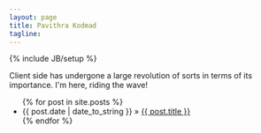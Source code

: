 ```yaml
---
layout: page
title: Pavithra Kodmad
tagline: 
---
```

{% include JB/setup %}

<div style="height:100%">
  <div>
    Client side has undergone a large revolution of sorts in terms of its importance. I'm here, riding the wave!
  </div>

  <ul class="posts">
    {% for post in site.posts %}
      <li><span>{{ post.date | date_to_string }}</span> &raquo; <a href="{{ BASE_PATH }}{{ post.url }}">{{ post.title }}</a></li>
    {% endfor %}
  </ul>
  <div class='intro'>
  	
  </div>
</div>

